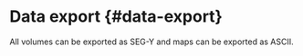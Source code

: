 # Data export {#data-export}

All volumes can be exported as SEG-Y and maps can be exported as ASCII.



